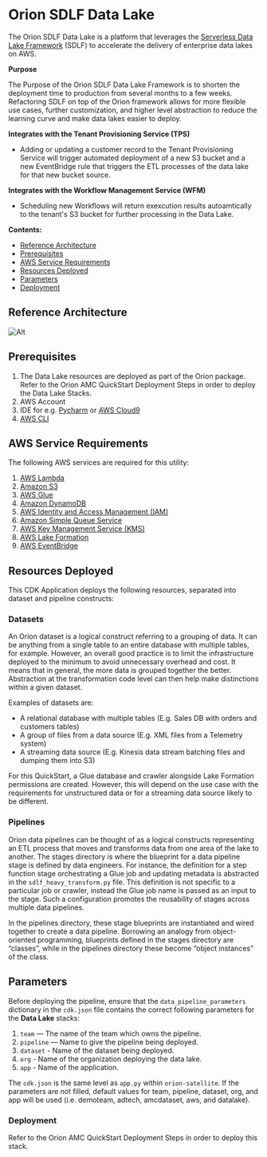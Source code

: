 # Orion SDLF Data Lake

The Orion SDLF Data Lake is a platform that leverages the [Serverless Data Lake Framework](https://github.com/awslabs/aws-serverless-data-lake-framework/) (SDLF) to accelerate the delivery of enterprise data lakes on AWS.

**Purpose**

The Purpose of the Orion SDLF Data Lake Framework is to shorten the deployment time to production from several months to a few weeks. Refactoring SDLF on top of the Orion framework allows for more flexible use cases, further customization, and higher level abstraction to reduce the learning curve and make data lakes easier to deploy.

**Integrates with the Tenant Provisioning Service (TPS)**

- Adding or updating a customer record to the Tenant Provisioning Service will trigger automated deployment of a new S3 bucket and a new EventBridge rule that triggers the ETL processes of the data lake for that new bucket source.

**Integrates with the Workflow Management Service (WFM)**

- Scheduling new Workflows will return exexcution results autoamtically to the tenant's S3 bucket for further processing in the Data Lake.

**Contents:**

- [Reference Architecture](#reference-architecture)
- [Prerequisites](#prerequisites)
- [AWS Service Requirements](#aws-service-requirements)
- [Resources Deployed](#resources-deployed)
- [Parameters](#parameters)
- [Deployment](#deployment)

## Reference Architecture

![Alt](Orion-SDLF-Arch.png)

## Prerequisites

1. The Data Lake resources are deployed as part of the Orion package. Refer to the Orion AMC QuickStart Deployment Steps in order to deploy the Data Lake Stacks.
2. AWS Account
3. IDE for e.g. [Pycharm](https://www.jetbrains.com/pycharm/) or [AWS Cloud9](https://aws.amazon.com/cloud9/)
4. [AWS CLI](https://docs.aws.amazon.com/cli/latest/userguide/install-cliv2.html)

## AWS Service Requirements

The following AWS services are required for this utility:

1. [AWS Lambda](https://aws.amazon.com/lambda/)
2. [Amazon S3](https://aws.amazon.com/s3/)
3. [AWS Glue](https://aws.amazon.com/glue/)
4. [Amazon DynamoDB](https://aws.amazon.com/dynamodb/)
5. [AWS Identity and Access Management (IAM)](https://aws.amazon.com/iam/)
6. [Amazon Simple Queue Service](https://aws.amazon.com/sqs/)
7. [AWS Key Management Service (KMS)](https://aws.amazon.com/kms/)
8. [AWS Lake Formation](https://aws.amazon.com/lake-formation/)
9. [AWS EventBridge](https://aws.amazon.com/eventbridge/)

## Resources Deployed

This CDK Application deploys the following resources, separated into dataset and pipeline constructs:

### Datasets

An Orion dataset is a logical construct referring to a grouping of data. It can be anything from a single table to an entire database with multiple tables, for example. However, an overall good practice is to limit the infrastructure deployed to the minimum to avoid unnecessary overhead and cost. It means that in general, the more data is grouped together the better. Abstraction at the transformation code level can then help make distinctions within a given dataset.

Examples of datasets are:

- A relational database with multiple tables (E.g. Sales DB with orders and customers tables)
- A group of files from a data source (E.g. XML files from a Telemetry system)
- A streaming data source (E.g. Kinesis data stream batching files and dumping them into S3)

For this QuickStart, a Glue database and crawler alongside Lake Formation permissions are created. However, this will depend on the use case with the requirements for unstructured data or for a streaming data source likely to be different.

### Pipelines

Orion data pipelines can be thought of as a logical constructs representing an ETL process that moves and transforms data from one area of the lake to another. The stages directory is where the blueprint for a data pipeline stage is defined by data engineers. For instance, the definition for a step function stage orchestrating a Glue job and updating metadata is abstracted in the `sdlf_heavy_transform.py` file. This definition is not specific to a particular job or crawler, instead the Glue job name is passed as an input to the stage. Such a configuration promotes the reusability of stages across multiple data pipelines.

In the pipelines directory, these stage blueprints are instantiated and wired together to create a data pipeline. Borrowing an analogy from object-oriented programming, blueprints defined in the stages directory are “classes”, while in the pipelines directory these become “object instances” of the class.

## Parameters

Before deploying the pipeline, ensure that the `data_pipeline_parameters` dictionary in the `cdk.json` file contains the correct following parameters for the **Data Lake** stacks:

1. `team` — The name of the team which owns the pipeline.
2. `pipeline` — Name to give the pipeline being deployed.
3. `dataset` - Name of the dataset being deployed.
4. `org` - Name of the organization deploying the data lake.
5. `app` - Name of the application.

The `cdk.json` is the same level as `app.py` within `orion-satellite`. If the parameters are not filled, default values for team, pipeline, dataset, org, and app will be used (i.e. demoteam, adtech, amcdataset, aws, and datalake).

### Deployment

Refer to the Orion AMC QuickStart Deployment Steps in order to deploy this stack.
